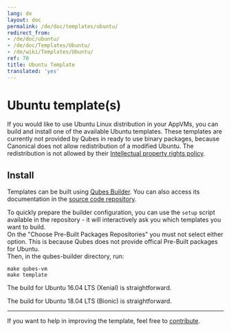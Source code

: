 ```yaml
---
lang: de
layout: doc
permalink: /de/doc/templates/ubuntu/
redirect_from:
- /de/doc/ubuntu/
- /de/doc/Templates/Ubuntu/
- /de/wiki/Templates/Ubuntu/
ref: 70
title: Ubuntu Template
translated: 'yes'
---
```


Ubuntu template(s)
==================

If you would like to use Ubuntu Linux distribution in your AppVMs, you can build and install one of the available Ubuntu templates.
These templates are currently not provided by Qubes in ready to use binary packages, because Canonical does not allow redistribution of a modified Ubuntu.
The redistribution is not allowed by their [Intellectual property rights policy](https://www.ubuntu.com/legal/terms-and-policies/intellectual-property-policy).  

Install
-------

Templates can be built using [Qubes Builder](/de/doc/qubes-builder/).
You can also access its documentation in the [source code repository](https://github.com/QubesOS/qubes-builder/blob/master/README.md).

To quickly prepare the builder configuration, you can use the `setup` script available in the repository - it will interactively ask you which templates you want to build.  
On the "Choose Pre-Built Packages Repositories" you must not select either option. This is because Qubes does not provide offical Pre-Built packages for Ubuntu.  
Then, in the qubes-builder directory, run:
```
make qubes-vm
make template

```

The build for Ubuntu 16.04 LTS (Xenial) is straightforward.

The build for Ubuntu 18.04 LTS (Bionic) is straightforward.





----------

If you want to help in improving the template, feel free to [contribute](/de/doc/contributing/).